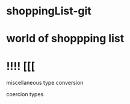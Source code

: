 # shoppingList-git
# world of shoppping list
!!!!
[[[
===========================


miscellaneous
type conversion

coercion types 


